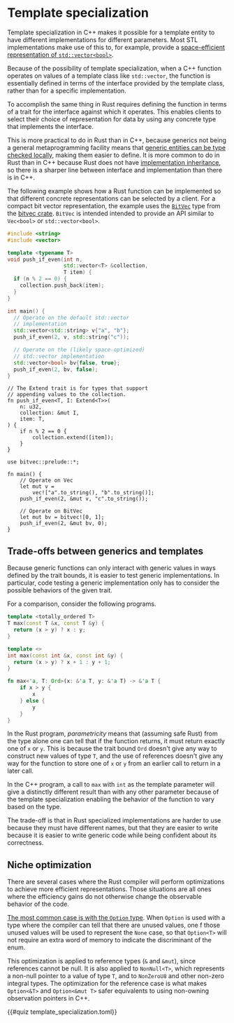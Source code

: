 # Template specialization

Template specialization in C++ makes it possible for a template entity to have
different implementations for different parameters. Most STL implementations
make use of this to, for example, provide a [space-efficient representation of
`std::vector<bool>`](https://en.cppreference.com/w/cpp/container/vector_bool).

Because of the possibility of template specialization, when a C++ function
operates on values of a template class like `std::vector`, the function is
essentially defined in terms of the interface provided by the template class,
rather than for a specific implementation.

To accomplish the same thing in Rust requires defining the function in terms of
a trait for the interface against which it operates. This enables clients to
select their choice of representation for data by using any concrete type that
implements the interface.

This is more practical to do in Rust than in C++, because generics not being a
general metaprogramming facility means that [generic entities can be type
checked
locally](/idioms/data_modeling/templates.md#a-note-on-type-checking-and-type-errors),
making them easier to define. It is more common to do in Rust than in C++
because Rust does not have [implementation
inheritance](/idioms/data_modeling/inheritance_and_reuse.md), so there is a
sharper line between interface and implementation than there is in C++.

The following example shows how a Rust function can be implemented so that
different concrete representations can be selected by a client. For a compact
bit vector representation, the example uses the
[`BitVec`](https://docs.rs/bitvec/latest/bitvec/vec/struct.BitVec.html) type
from the [bitvec crate](https://docs.rs/bitvec/latest/bitvec/). `BitVec` is
intended intended to provide an API similar to `Vec<bool>` or
`std::vector<bool>`.

<div class="comparison">

```cpp
#include <string>
#include <vector>

template <typename T>
void push_if_even(int n,
                  std::vector<T> &collection,
                  T item) {
  if (n % 2 == 0) {
    collection.push_back(item);
  }
}

int main() {
  // Operate on the default std::vector
  // implementation
  std::vector<std::string> v{"a", "b"};
  push_if_even(2, v, std::string("c"));

  // Operate on the (likely space-optimized)
  // std::vector implementation
  std::vector<bool> bv{false, true};
  push_if_even(2, bv, false);
}
```

```rust,ignore
// The Extend trait is for types that support
// appending values to the collection.
fn push_if_even<T, I: Extend<T>>(
    n: u32,
    collection: &mut I,
    item: T,
) {
    if n % 2 == 0 {
        collection.extend([item]);
    }
}

use bitvec::prelude::*;

fn main() {
    // Operate on Vec
    let mut v =
        vec!["a".to_string(), "b".to_string()];
    push_if_even(2, &mut v, "c".to_string());

    // Operate on BitVec
    let mut bv = bitvec![0, 1];
    push_if_even(2, &mut bv, 0);
}
```

</div>

## Trade-offs between generics and templates

Because generic functions can only interact with generic values in ways defined
by the trait bounds, it is easier to test generic implementations. In
particular, code testing a generic implementation only has to consider the
possible behaviors of the given trait.

For a comparison, consider the following programs.

<div class="comparison">

```cpp
template <totally_ordered T>
T max(const T &x, const T &y) {
  return (x > y) ? x : y;
}

template <>
int max(const int &x, const int &y) {
  return (x > y) ? x + 1 : y + 1;
}
```

```rust
fn max<'a, T: Ord>(x: &'a T, y: &'a T) -> &'a T {
    if x > y {
        x
    } else {
        y
    }
}
```

</div>

In the Rust program, _parametricity_ means that (assuming safe Rust) from the
type alone one can tell that if the function returns, it must return exactly one
of `x` or `y`. This is because the trait bound `Ord` doesn't give any way to
construct new values of type `T`, and the use of references doesn't give any way
for the function to store one of `x` or `y` from an earlier call to return in a
later call.

In the C++ program, a call to `max` with `int` as the template parameter will
give a distinctly different result than with any other parameter because of the
template specialization enabling the behavior of the function to vary based on
the type.

The trade-off is that in Rust specialized implementations are harder to use
because they must have different names, but that they are easier to write
because it is easier to write generic code while being confident about its
correctness.

## Niche optimization

There are several cases where the Rust compiler will perform optimizations to
achieve more efficient representations. Those situations are all ones where the
efficiency gains do not otherwise change the observable behavior of the code.

[The most common case is with the `Option`
type](https://doc.rust-lang.org/std/option/index.html#representation). When
`Option` is used with a type where the compiler can tell that there are unused
values, one f those unused values will be used to represent the `None` case, so
that `Option<T>` will not require an extra word of memory to indicate the
discriminant of the enum.

This optimization is applied to reference types (`&` and `&mut`), since
references cannot be null. It is also applied to `NonNull<T>`, which represents
a non-null pointer to a value of type `T`, and to `NonZeroU8` and other non-zero
integral types. The optimization for the reference case is what makes
`Option<&T>` and `Option<&mut T>` safer equivalents to using non-owning
observation pointers in C++.

{{#quiz template_specialization.toml}}
